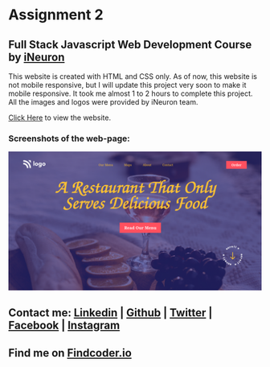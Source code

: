 # Assignment 2
## Full Stack Javascript Web Development Course by [iNeuron](https://ineuron.ai/)

This website is created with HTML and CSS only. As of now, this website is not mobile responsive, but I will update this project very soon to make it mobile responsive. It took me almost 1 to 2 hours to complete this project. All the images and logos were provided by iNeuron team.

[Click Here](https://fsjs-assignment2.netlify.app/) to view the website.

### Screenshots of the web-page:

![Full website](./assets/Screenshot%202022-08-05%20at%2007-55-35%20Document.png)


## Contact me: [Linkedin](https://www.linkedin.com/in/subham-dutta-8670b8178/) | [Github](https://github.com/Sduttt) | [Twitter](https://twitter.com/Subhamd88404337) | [Facebook](https://www.facebook.com/profile.php?id=100073951804006) | [Instagram](https://www.instagram.com/its_subham_dutta/)

## Find me on [Findcoder.io](https://www.findcoder.io/u/sdutta)
